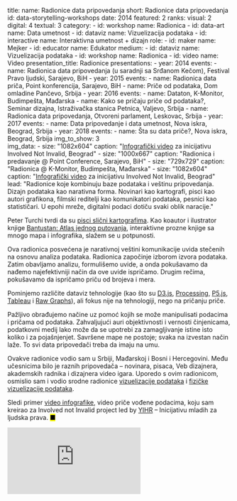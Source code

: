 title: 
    name: Radionice data pripovedanja
    short: Radionice data pripovedanja
id: data-storytelling-workshops
date: 2014
featured: 2
ranks:
    visual: 2
    digital: 4
    textual: 3
category: 
    - id: workshop
      name: Radionica
    - id: data-art
      name: Data umetnost
    - id: dataviz
      name: Vizuelizacija podataka
    - id: interactive
      name: Interaktivna umetnost + dizajn
role:
    - id: maker
      name: Mejker
    - id: educator
      name: Edukator
medium:
    - id: dataviz
      name: Vizuelizacija podataka
    - id: workshop
      name: Radionica
    - id: video
      name: Video
presentation_title: Radionice
presentations:
    - year: 2014
      events:
        - name: <span class='italic-style'>Radionica data pripovedanja</span> (u saradnji sa Srđanom Kečom), Festival Pravo ljudski, Sarajevo, BiH
    - year: 2015
      events:
        - name: <span class='italic-style'>Radionica data priča</span>, Point konferencija, Sarajevo, BiH
        - name: <span class='italic-style'>Priče od podataka</span>, Dom omladine Pančevo, Srbija
    - year: 2016
      events:
        - name: <span class='italic-style'>Dataton</span>, K-Monitor, Budimpešta, Mađarska
        - name: <span class='italic-style'>Kako se pričaju priče od podataka?</span>, Seminar dizajna, Istraživačka stanica Petnica, Valjevo, Srbija
        - name: <span class='italic-style'>Radionica data pripovedanja</span>, Otvoreni parlament, Leskovac, Srbija
    - year: 2017
      events:
        - name: <span class='italic-style'>Data pripovedanje i data umetnost</span>, Nova iskra, Beograd, Srbija
    - year: 2018
      events:
        - name: <span class='italic-style'>Šta su data priče?</span>, Nova iskra, Beograd, Srbija
img_to_show: 3       
img_data:
    - size: "1082x604"
      caption: "<a href='https://www.youtube.com/watch?v=T2PH3liBbpo' target='_blank'>Infografički video</a> za inicijativu <span class='italic-style'>Involved Not Invalid</span>, Beograd"
    - size: "1000x667"
      caption: "Radionica i predavanje @ Point Conference, Sarajevo, BiH"
    - size: "729x729"
      caption: "Radionica @ K-Monitor, Budimpešta, Mađarska"
    - size: "1082x604"
      caption: "<a href='https://www.youtube.com/watch?v=T2PH3liBbpo' target='_blank'>Infografički video</a> za inicijativu <span class='italic-style'>Involved Not Invalid</span>, Beograd"
lead: "Radionice koje kombinuju baze podataka i veštinu pripovedanja. Dizajn podataka kao narativna forma. Novinari kao kartografi, pisci kao autori grafikona, filmski reditelji kao komunikatori podataka, pesnici kao statističari. U epohi mreže, digitalni podaci dotiču svaki oblik naracije."

Peter Turchi tvrdi da su <a href='http://tupress.org/books/maps-of-the-imagination' target='_blank'>pisci slični kartografima</a>. Kao koautor i ilustrator knjige <a href='/rad/projekti/bantustan-book'><span class='italic-style'>Bantustan: Atlas jednog putovanja</span></a>, interaktivne prozne knjige sa mnogo mapa i infografika, slažem se u potpunosti.

Ova radionica posvećena je narativnoj veštini komunikacije uvida stečenih na osnovu analiza podataka. Radionica započinje izborom izvora podataka. Zatim obavljamo analizu, formulišemo uvide, a onda pokušavamo da nađemo najefektivniji način da ove uvide <span class='italic-style'>ispričamo</span>. Drugim rečima, pokušavamo da ispričamo priču od brojeva i mera.

Pominjemo različite <span class='italic-style'>dataviz</span> tehnologije (kao što su <a href='https://d3js.org/' target='_blank'>D3.js</a>, <a href='https://processing.org/' target='_blank'>Processing</a>, <a href='https://p5js.org/' target='_blank'>P5.js</a>, <a href='https://www.tableau.com/' target='_blank'>Tableau</a> i <a href='https://rawgraphs.io/' target='_blank'>Raw Graphs</a>), ali fokus nije na tehnologiji, nego na pričanju priče.

Pažljivo obrađujemo načine uz pomoć kojih se može manipulisati podacima i pričama od podataka. Zahvaljujući auri objektivnosti i vernosti činjenicama, podatkovni medij lako može da se upotrebi za zamagljivanje istine isto koliko i za pojašnjenjet. Savršene mape ne postoje; svaka na izvestan način laže. To svi data pripovedači treba da imaju na umu. 

Ovakve radionice vodio sam u Srbiji, Mađarskoj i Bosni i Hercegovini. Među učesnicima bilo je raznih pripovedača – novinara, pisaca, Veb dizajnera, akademskih radnika i dizajnera video igara. Uporedo s ovim radionicom, osmislio sam i vodio srodne radionice <a href='/rad/projekti/dataviz-workshops'>vizuelizacije podataka</a> i <a href='/rad/projekti/physical-dataviz-workshops'>fizičke vizuelizacije podataka</a>.  

Sledi primer <a href='https://www.youtube.com/watch?v=T2PH3liBbpo' target='_blank'>video infografike</a>, video priče vođene podacima, koju sam kreirao za <span class='italic-style'>Involved not Invalid</span> project led by <a href='https://yihr.org/' target='_blank'>YIHR</a> – Inicijativu mladih za ljudska prava. <mark>&#9632;</mark>

<iframe src="https://www.youtube.com/embed/T2PH3liBbpo?rel=0&amp;fs=0&amp;controls=0" frameborder="0" allow="accelerometer; autoplay; picture-in-picture" allowfullscreen></iframe>